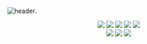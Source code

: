 ![header](https://capsule-render.vercel.app/api?type=Soft&color=000000&section=header&text=SeoDongJoo&fontColor=FFFFFF&desc=GameDeveloper&descAlignY=86).
<p align="center">
  <img src="https://img.shields.io/badge/Code-JavaScript-informational?style=flat&logo=JavaScript&color=F7DF1E">
  <img src="https://img.shields.io/badge/Code-TypeScript-informational?style=flat&logo=TypeScript&color=3178c6">
  <img src="https://img.shields.io/badge/Code-Node.js-informational?style=flat&logo=Node.js&color=3D883B">
  <img src="https://img.shields.io/badge/Code-C%2B%2B-informational?style=flat&logo=C%2B%2B&color=00599C">
  <img src="https://img.shields.io/badge/Code-C%23-informational?style=flat&logo=C%23&color=239120">
  <br>
  <img src="https://img.shields.io/badge/Tool-Git-informational?style=flat&logo=Git&color=f05032">
  <img src="https://img.shields.io/badge/Tool-SourceTree-informational?style=flat&logo=SourceTree&color=0056DF">
  <img src="https://img.shields.io/badge/Tool-Unity-informational?style=flat&logo=Unity&color=DADADA">
  <br>
</p>
